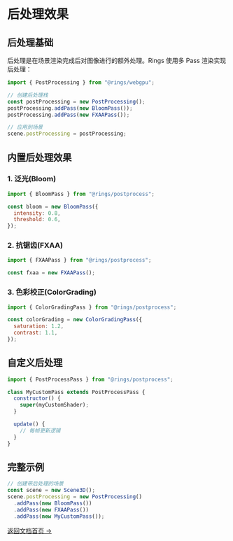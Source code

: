 # 后处理效果

## 后处理基础

后处理是在场景渲染完成后对图像进行的额外处理。Rings 使用多 Pass 渲染实现后处理：

```javascript
import { PostProcessing } from "@rings/webgpu";

// 创建后处理栈
const postProcessing = new PostProcessing();
postProcessing.addPass(new BloomPass());
postProcessing.addPass(new FXAAPass());

// 应用到场景
scene.postProcessing = postProcessing;
```

## 内置后处理效果

### 1. 泛光(Bloom)

```javascript
import { BloomPass } from "@rings/postprocess";

const bloom = new BloomPass({
  intensity: 0.8,
  threshold: 0.6,
});
```

### 2. 抗锯齿(FXAA)

```javascript
import { FXAAPass } from "@rings/postprocess";

const fxaa = new FXAAPass();
```

### 3. 色彩校正(ColorGrading)

```javascript
import { ColorGradingPass } from "@rings/postprocess";

const colorGrading = new ColorGradingPass({
  saturation: 1.2,
  contrast: 1.1,
});
```

## 自定义后处理

```javascript
import { PostProcessPass } from "@rings/postprocess";

class MyCustomPass extends PostProcessPass {
  constructor() {
    super(myCustomShader);
  }

  update() {
    // 每帧更新逻辑
  }
}
```

## 完整示例

```javascript
// 创建带后处理的场景
const scene = new Scene3D();
scene.postProcessing = new PostProcessing()
  .addPass(new BloomPass())
  .addPass(new FXAAPass())
  .addPass(new MyCustomPass());
```

[返回文档首页 →](/)
